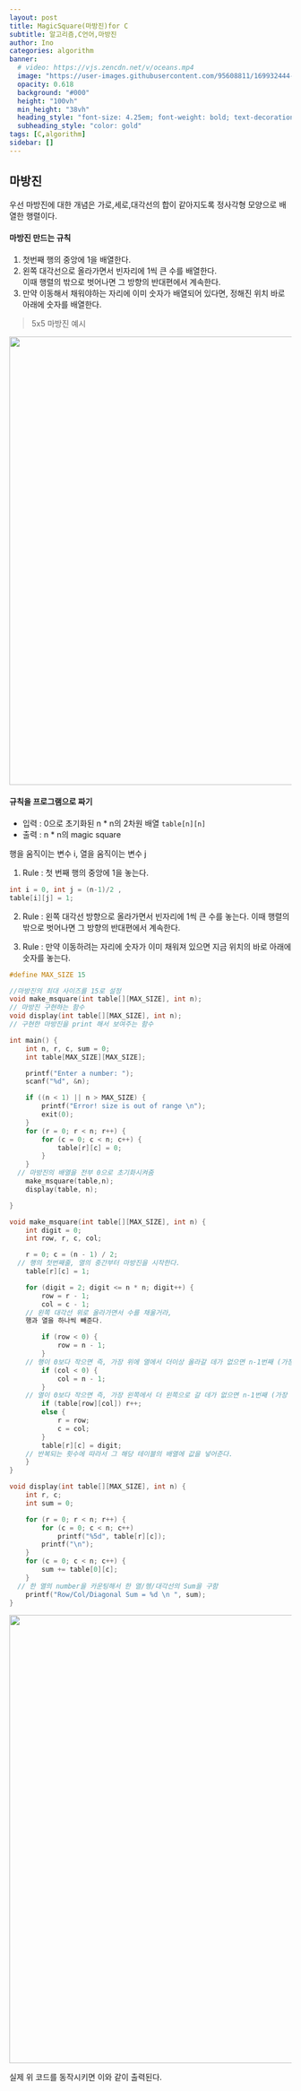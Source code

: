 ```yaml
---
layout: post
title: MagicSquare(마방진)for C
subtitle: 알고리즘,C언어,마방진
author: Ino
categories: algorithm
banner:
  # video: https://vjs.zencdn.net/v/oceans.mp4
  image: "https://user-images.githubusercontent.com/95608811/169932444-32124c9a-4013-4864-acf7-59a3db654886.png"
  opacity: 0.618
  background: "#000"
  height: "100vh"
  min_height: "38vh"
  heading_style: "font-size: 4.25em; font-weight: bold; text-decoration: underline"
  subheading_style: "color: gold"
tags: [C,algorithm]
sidebar: []
---  
```


## 마방진
우선 마방진에 대한 개념은 가로,세로,대각선의 합이 같아지도록 정사각형 모양으로 배열한 행렬이다.     

#### 마방진 만드는 규칙     
1) 첫번째 행의 중앙에 1을 배열한다.     
2) 왼쪽 대각선으로 올라가면서 빈자리에 1씩 큰 수를 배열한다.    
이때 행렬의 밖으로 벗어나면 그 방향의 반대편에서 계속한다.    
3) 만약 이동해서 채워야하는 자리에 이미 숫자가 배열되어 있다면, 정해진 위치 바로 아래에 숫자를 배열한다.     
> 5x5 마방진 예시   

<img src="https://user-images.githubusercontent.com/95608811/173228247-33159117-d629-4c6b-8d1f-d9178874049c.png" width="800px">

#### 규칙을 프로그램으로 짜기

- 입력 : 0으로 초기화된 n * n의 2차원 배열 `table[n][n]`
- 출력 : n * n의 magic square   

행을 움직이는 변수 i, 열을 움직이는 변수 j    

1) Rule : 첫 번째 행의 중앙에 1을 놓는다.     
```C
int i = 0, int j = (n-1)/2 ,
table[i][j] = 1;
```

2) Rule : 왼쪽 대각선 방향으로 올라가면서 빈자리에 1씩 큰 수를 놓는다. 이때 행렬의 밖으로 벗어나면 그 방향의 반대편에서 계속한다.   

3) Rule : 만약 이동하려는 자리에 숫자가 이미 채워져 있으면 지금 위치의 바로 아래에 숫자를 놓는다.     

```C
#define MAX_SIZE 15   

//마방진의 최대 사이즈를 15로 설정
void make_msquare(int table[][MAX_SIZE], int n);
// 마방진 구현하는 함수
void display(int table[][MAX_SIZE], int n);
// 구현한 마방진을 print 해서 보여주는 함수

int main() {
	int n, r, c, sum = 0;
	int table[MAX_SIZE][MAX_SIZE];

	printf("Enter a number: ");
	scanf("%d", &n);

	if ((n < 1) || n > MAX_SIZE) {
		printf("Error! size is out of range \n");
		exit(0);
	}
	for (r = 0; r < n; r++) {
		for (c = 0; c < n; c++) {
			table[r][c] = 0;
		}
	}
  // 마방진의 배열을 전부 0으로 초기화시켜줌
	make_msquare(table,n);
	display(table, n);

}

void make_msquare(int table[][MAX_SIZE], int n) {
	int digit = 0;
	int row, r, c, col;

	r = 0; c = (n - 1) / 2;
  // 행의 첫번째줄, 열의 중간부터 마방진을 시작한다.
	table[r][c] = 1;

	for (digit = 2; digit <= n * n; digit++) {
		row = r - 1;
		col = c - 1;
    // 왼쪽 대각선 위로 올라가면서 수를 채울거라,
    행과 열을 하나씩 빼준다.

		if (row < 0) {
			row = n - 1;
		}
    // 행이 0보다 작으면 즉, 가장 위에 열에서 더이상 올라갈 데가 없으면 n-1번째 (가장 아래)에서 다시 시작한다
		if (col < 0) {
			col = n - 1;
		}
    // 열이 0보다 작으면 즉, 가장 왼쪽에서 더 왼쪽으로 갈 데가 없으면 n-1번째 (가장 오른쪽)에서 다시 시작한다
		if (table[row][col]) r++;
		else {
			r = row;
			c = col;
		}
		table[r][c] = digit;
    // 반복되는 횟수에 따라서 그 해당 테이블의 배열에 값을 넣어준다.
	}
}

void display(int table[][MAX_SIZE], int n) {
	int r, c;
	int sum = 0;

	for (r = 0; r < n; r++) {
		for (c = 0; c < n; c++)
			printf("%5d", table[r][c]);
		printf("\n");
	}
	for (c = 0; c < n; c++) {
		sum += table[0][c];
	}
  // 한 열의 number을 카운팅해서 한 열/헹/대각선의 Sum을 구함
	printf("Row/Col/Diagonal Sum = %d \n ", sum);
}
```

<img src="https://user-images.githubusercontent.com/95608811/173526315-b66b2a84-0cad-4b1d-95eb-1ff8eadfb649.png" width="800px">

실제 위 코드를 동작시키면 이와 같이 출력된다. 


